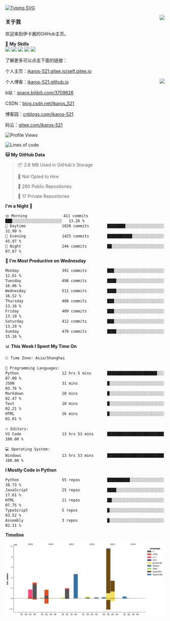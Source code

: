 [![Typing SVG](https://readme-typing-svg.herokuapp.com?size=25&duration=2500&color=8C43EA&vCenter=true&width=200&height=40&lines=Hi+Welcome+%F0%9F%91%8B%F0%9F%8F%BB;I'm+Love丶伊卡洛斯)](https://git.io/typing-svg)

<a href="#">
  <img align="right" src="https://github-readme-stats.vercel.app/api?username=Ikaros-521&count_private=true&show_icons=true&bg_color=15,f2f7fd,E0EAFC" />
</a>

### 关于我

欢迎来到伊卡酱的GitHub主页。

🌟 **My Skills**  
![](https://img.shields.io/badge/-C-A8B9CC?style=flat-square&logo=C&logoColor=fff)
![](https://img.shields.io/badge/-Python-3776AB?style=flat-square&logo=Python&logoColor=fff)
![](https://img.shields.io/badge/-JavaScript-F7DF1E?style=flat-square&logo=JavaScript&logoColor=fff)
![](https://img.shields.io/badge/-C++-00599C?style=flat-square&logo=Cpp&logoColor=fff)
![](https://img.shields.io/badge/-Linux-000000?style=flat-square&logo=Linux&logoColor=fff)

了解更多可以点击下面的链接：  

个人主页：[ikaros-521.gitee.io/self.gitee.io](https://ikaros-521.gitee.io/self.gitee.io/)  

<img align='right' src="https://github.com/Ikaros-521/Ikaros-521/assets/40910637/3a5e50bc-91dc-4aa5-b7a0-8b27ad1c2b33" height="400">

个人博客：[ikaros-521.github.io](https://ikaros-521.github.io/)  

b站：[space.bilibili.com/3709626](https://space.bilibili.com/3709626)  

CSDN：[blog.csdn.net/Ikaros_521](https://blog.csdn.net/Ikaros_521)  

博客园：[cnblogs.com/ikaros-521](https://www.cnblogs.com/ikaros-521)  

码云：[gitee.com/ikaros-521](https://gitee.com/ikaros-521)  


<!--START_SECTION:waka-->
![Profile Views](http://img.shields.io/badge/Profile%20Views-7-blue)

![Lines of code](https://img.shields.io/badge/From%20Hello%20World%20I%27ve%20Written-13.8%20million%20lines%20of%20code-blue)

**🐱 My GitHub Data** 

> 📦 2.6 MB Used in GitHub's Storage 
 > 
> 🚫 Not Opted to Hire
 > 
> 📜 280 Public Repositories 
 > 
> 🔑 17 Private Repositories 
 > 
**I'm a Night 🦉** 

```text
🌞 Morning                411 commits         ███░░░░░░░░░░░░░░░░░░░░░░   13.26 % 
🌆 Daytime                1020 commits        ████████░░░░░░░░░░░░░░░░░   32.90 % 
🌃 Evening                1425 commits        ███████████░░░░░░░░░░░░░░   45.97 % 
🌙 Night                  244 commits         ██░░░░░░░░░░░░░░░░░░░░░░░   07.87 % 
```
📅 **I'm Most Productive on Wednesday** 

```text
Monday                   391 commits         ███░░░░░░░░░░░░░░░░░░░░░░   12.61 % 
Tuesday                  498 commits         ████░░░░░░░░░░░░░░░░░░░░░   16.06 % 
Wednesday                512 commits         ████░░░░░░░░░░░░░░░░░░░░░   16.52 % 
Thursday                 408 commits         ███░░░░░░░░░░░░░░░░░░░░░░   13.16 % 
Friday                   409 commits         ███░░░░░░░░░░░░░░░░░░░░░░   13.19 % 
Saturday                 412 commits         ███░░░░░░░░░░░░░░░░░░░░░░   13.29 % 
Sunday                   470 commits         ████░░░░░░░░░░░░░░░░░░░░░   15.16 % 
```


📊 **This Week I Spent My Time On** 

```text
🕑︎ Time Zone: Asia/Shanghai

💬 Programming Languages: 
Python                   12 hrs 5 mins       ██████████████████████░░░   87.00 % 
JSON                     31 mins             █░░░░░░░░░░░░░░░░░░░░░░░░   03.76 % 
Markdown                 20 mins             █░░░░░░░░░░░░░░░░░░░░░░░░   02.47 % 
Text                     18 mins             █░░░░░░░░░░░░░░░░░░░░░░░░   02.21 % 
HTML                     16 mins             █░░░░░░░░░░░░░░░░░░░░░░░░   02.01 % 

🔥 Editors: 
VS Code                  13 hrs 53 mins      █████████████████████████   100.00 % 

💻 Operating System: 
Windows                  13 hrs 53 mins      █████████████████████████   100.00 % 
```

**I Mostly Code in Python** 

```text
Python                   55 repos            ██████████░░░░░░░░░░░░░░░   38.73 % 
JavaScript               25 repos            ████░░░░░░░░░░░░░░░░░░░░░   17.61 % 
HTML                     11 repos            ██░░░░░░░░░░░░░░░░░░░░░░░   07.75 % 
TypeScript               5 repos             █░░░░░░░░░░░░░░░░░░░░░░░░   03.52 % 
Assembly                 3 repos             █░░░░░░░░░░░░░░░░░░░░░░░░   02.11 % 
```



**Timeline**

![Lines of Code chart](https://raw.githubusercontent.com/Ikaros-521/Ikaros-521/main/assets/bar_graph.png)


<!--END_SECTION:waka-->


<!--
**Ikaros-521/Ikaros-521** is a ✨ _special_ ✨ repository because its `README.md` (this file) appears on your GitHub profile.

Here are some ideas to get you started:

- 🔭 I’m currently working on ...
- 🌱 I’m currently learning ...
- 👯 I’m looking to collaborate on ...
- 🤔 I’m looking for help with ...
- 💬 Ask me about ...
- 📫 How to reach me: ...
- 😄 Pronouns: ...
- ⚡ Fun fact: ...
-->
